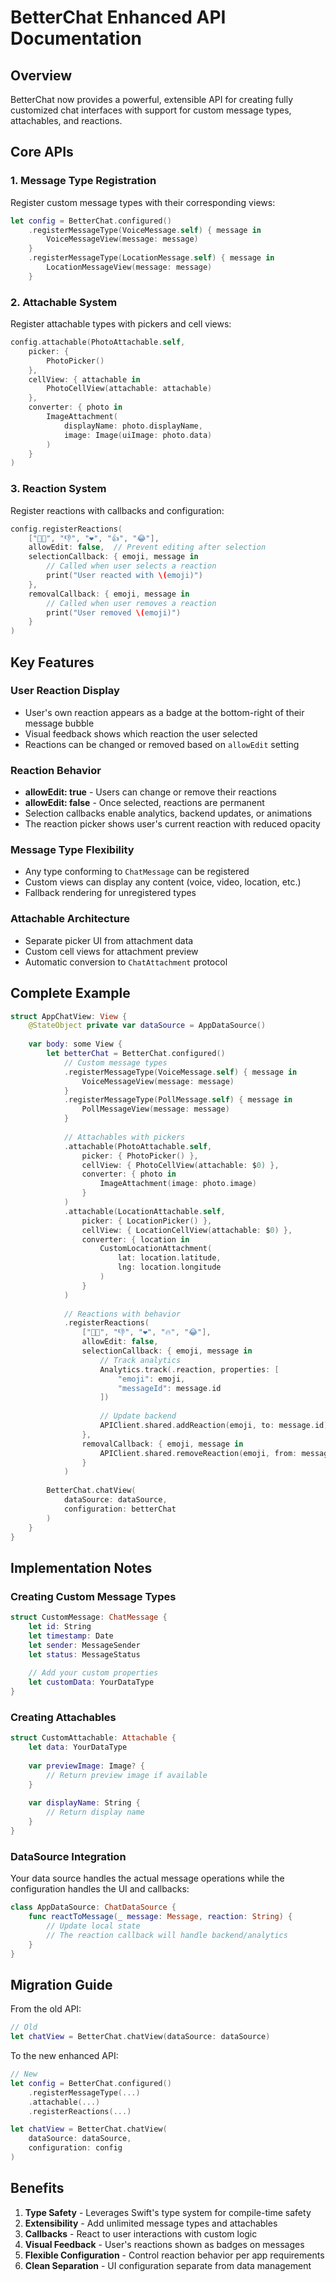 # BetterChat Enhanced API Documentation

## Overview

BetterChat now provides a powerful, extensible API for creating fully customized chat interfaces with support for custom message types, attachables, and reactions.

## Core APIs

### 1. Message Type Registration

Register custom message types with their corresponding views:

```swift
let config = BetterChat.configured()
    .registerMessageType(VoiceMessage.self) { message in
        VoiceMessageView(message: message)
    }
    .registerMessageType(LocationMessage.self) { message in
        LocationMessageView(message: message)
    }
```

### 2. Attachable System

Register attachable types with pickers and cell views:

```swift
config.attachable(PhotoAttachable.self,
    picker: { 
        PhotoPicker() 
    },
    cellView: { attachable in
        PhotoCellView(attachable: attachable)
    },
    converter: { photo in
        ImageAttachment(
            displayName: photo.displayName,
            image: Image(uiImage: photo.data)
        )
    }
)
```

### 3. Reaction System

Register reactions with callbacks and configuration:

```swift
config.registerReactions(
    ["🤌🏼", "👎", "❤️", "👍", "😂"],
    allowEdit: false,  // Prevent editing after selection
    selectionCallback: { emoji, message in
        // Called when user selects a reaction
        print("User reacted with \(emoji)")
    },
    removalCallback: { emoji, message in
        // Called when user removes a reaction
        print("User removed \(emoji)")
    }
)
```

## Key Features

### User Reaction Display
- User's own reaction appears as a badge at the bottom-right of their message bubble
- Visual feedback shows which reaction the user selected
- Reactions can be changed or removed based on `allowEdit` setting

### Reaction Behavior
- **allowEdit: true** - Users can change or remove their reactions
- **allowEdit: false** - Once selected, reactions are permanent
- Selection callbacks enable analytics, backend updates, or animations
- The reaction picker shows user's current reaction with reduced opacity

### Message Type Flexibility
- Any type conforming to `ChatMessage` can be registered
- Custom views can display any content (voice, video, location, etc.)
- Fallback rendering for unregistered types

### Attachable Architecture
- Separate picker UI from attachment data
- Custom cell views for attachment preview
- Automatic conversion to `ChatAttachment` protocol

## Complete Example

```swift
struct AppChatView: View {
    @StateObject private var dataSource = AppDataSource()
    
    var body: some View {
        let betterChat = BetterChat.configured()
            // Custom message types
            .registerMessageType(VoiceMessage.self) { message in
                VoiceMessageView(message: message)
            }
            .registerMessageType(PollMessage.self) { message in
                PollMessageView(message: message)
            }
            
            // Attachables with pickers
            .attachable(PhotoAttachable.self,
                picker: { PhotoPicker() },
                cellView: { PhotoCellView(attachable: $0) },
                converter: { photo in
                    ImageAttachment(image: photo.image)
                }
            )
            .attachable(LocationAttachable.self,
                picker: { LocationPicker() },
                cellView: { LocationCellView(attachable: $0) },
                converter: { location in
                    CustomLocationAttachment(
                        lat: location.latitude,
                        lng: location.longitude
                    )
                }
            )
            
            // Reactions with behavior
            .registerReactions(
                ["🤌🏼", "👎", "❤️", "🔥", "😂"],
                allowEdit: false,
                selectionCallback: { emoji, message in
                    // Track analytics
                    Analytics.track(.reaction, properties: [
                        "emoji": emoji,
                        "messageId": message.id
                    ])
                    
                    // Update backend
                    APIClient.shared.addReaction(emoji, to: message.id)
                },
                removalCallback: { emoji, message in
                    APIClient.shared.removeReaction(emoji, from: message.id)
                }
            )
        
        BetterChat.chatView(
            dataSource: dataSource,
            configuration: betterChat
        )
    }
}
```

## Implementation Notes

### Creating Custom Message Types

```swift
struct CustomMessage: ChatMessage {
    let id: String
    let timestamp: Date
    let sender: MessageSender
    let status: MessageStatus
    
    // Add your custom properties
    let customData: YourDataType
}
```

### Creating Attachables

```swift
struct CustomAttachable: Attachable {
    let data: YourDataType
    
    var previewImage: Image? {
        // Return preview image if available
    }
    
    var displayName: String {
        // Return display name
    }
}
```

### DataSource Integration

Your data source handles the actual message operations while the configuration handles the UI and callbacks:

```swift
class AppDataSource: ChatDataSource {
    func reactToMessage(_ message: Message, reaction: String) {
        // Update local state
        // The reaction callback will handle backend/analytics
    }
}
```

## Migration Guide

From the old API:
```swift
// Old
let chatView = BetterChat.chatView(dataSource: dataSource)
```

To the new enhanced API:
```swift
// New
let config = BetterChat.configured()
    .registerMessageType(...)
    .attachable(...)
    .registerReactions(...)

let chatView = BetterChat.chatView(
    dataSource: dataSource,
    configuration: config
)
```

## Benefits

1. **Type Safety** - Leverages Swift's type system for compile-time safety
2. **Extensibility** - Add unlimited message types and attachables
3. **Callbacks** - React to user interactions with custom logic
4. **Visual Feedback** - User's reactions shown as badges on messages
5. **Flexible Configuration** - Control reaction behavior per app requirements
6. **Clean Separation** - UI configuration separate from data management